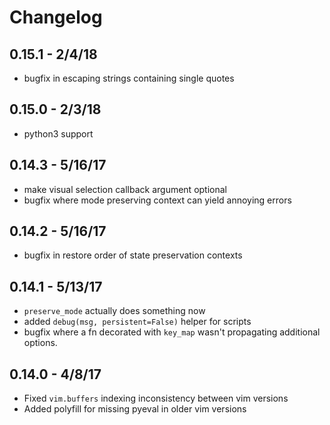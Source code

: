 # Changelog

## 0.15.1 - 2/4/18
* bugfix in escaping strings containing single quotes

## 0.15.0 - 2/3/18
* python3 support

## 0.14.3 - 5/16/17
* make visual selection callback argument optional
* bugfix where mode preserving context can yield annoying errors

## 0.14.2 - 5/16/17
* bugfix in restore order of state preservation contexts

## 0.14.1 - 5/13/17
* `preserve_mode` actually does something now
* added `debug(msg, persistent=False)` helper for scripts
* bugfix where a fn decorated with `key_map` wasn't propagating additional options.

## 0.14.0 - 4/8/17
* Fixed `vim.buffers` indexing inconsistency between vim versions
* Added polyfill for missing pyeval in older vim versions

